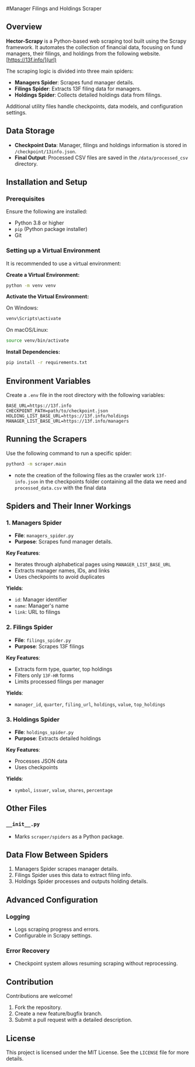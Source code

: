 
#Manager Filings and Holdings Scraper

## Overview

**Hector-Scrapy** is a Python-based web scraping tool built using the Scrapy framework. It automates the collection of financial data, focusing on fund managers, their filings, and holdings from the following website. [https://13f.info/](url)

The scraping logic is divided into three main spiders:

- **Managers Spider**: Scrapes fund manager details.
- **Filings Spider**: Extracts 13F filing data for managers.
- **Holdings Spider**: Collects detailed holdings data from filings.

Additional utility files handle checkpoints, data models, and configuration settings.

## Data Storage

- **Checkpoint Data**: Manager, filings and holdings information is stored in `/checkpoint/13info.json`.
- **Final Output**: Processed CSV files are saved in the `/data/processed_csv` directory.


## Installation and Setup

### Prerequisites

Ensure the following are installed:

- Python 3.8 or higher
- `pip` (Python package installer)
- Git

### Setting up a Virtual Environment

It is recommended to use a virtual environment:

**Create a Virtual Environment:**

```bash
python -m venv venv
```

**Activate the Virtual Environment:**

On Windows:

```bash
venv\Scripts\activate
```

On macOS/Linux:

```bash
source venv/bin/activate
```

**Install Dependencies:**

```bash
pip install -r requirements.txt
```

## Environment Variables

Create a `.env` file in the root directory with the following variables:

```env
BASE_URL=https://13f.info
CHECKPOINT_PATH=path/to/checkpoint.json
HOLDING_LIST_BASE_URL=https://13f.info/holdings
MANAGER_LIST_BASE_URL=https://13f.info/managers
```

## Running the Scrapers

Use the following command to run a specific spider:

```bash
python3 -m scraper.main
```
- note the creation of the following files as the crawler work `13f-info.json` in the checkpoints folder containing all the data we need and `processed_data.csv` with the final data

## Spiders and Their Inner Workings

### 1. Managers Spider

- **File**: `managers_spider.py`
- **Purpose**: Scrapes fund manager details.

**Key Features**:

- Iterates through alphabetical pages using `MANAGER_LIST_BASE_URL`
- Extracts manager names, IDs, and links
- Uses checkpoints to avoid duplicates

**Yields**:

- `id`: Manager identifier
- `name`: Manager's name
- `link`: URL to filings

### 2. Filings Spider

- **File**: `filings_spider.py`
- **Purpose**: Scrapes 13F filings

**Key Features**:

- Extracts form type, quarter, top holdings
- Filters only `13F-HR` forms
- Limits processed filings per manager

**Yields**:

- `manager_id`, `quarter`, `filing_url`, `holdings`, `value`, `top_holdings`

### 3. Holdings Spider

- **File**: `holdings_spider.py`
- **Purpose**: Extracts detailed holdings

**Key Features**:

- Processes JSON data
- Uses checkpoints

**Yields**:

- `symbol`, `issuer`, `value`, `shares`, `percentage`

## Other Files

### `__init__.py`

- Marks `scraper/spiders` as a Python package.

## Data Flow Between Spiders

1. Managers Spider scrapes manager details.
2. Filings Spider uses this data to extract filing info.
3. Holdings Spider processes and outputs holding details.

## Advanced Configuration

### Logging

- Logs scraping progress and errors.
- Configurable in Scrapy settings.

### Error Recovery

- Checkpoint system allows resuming scraping without reprocessing.

## Contribution

Contributions are welcome!

1. Fork the repository.
2. Create a new feature/bugfix branch.
3. Submit a pull request with a detailed description.

## License

This project is licensed under the MIT License. See the `LICENSE` file for more details.
